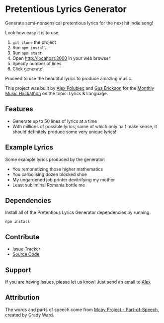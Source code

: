 # Pretentious Lyrics Generator

Generate semi-nonsensical pretentious lyrics for the next hit indie song!

Look how easy it is to use:

  1. `git clone` the project
  2. Run `npm install`
  3. Run `npm start`
  4. Open [http://locahost:3000](http://localhost:3000) in your web browser
  5. Specify number of lines
  6. Click generate!

Proceed to use the beautiful lyrics to produce amazing music.

This project was built by [Alex Polubiec](http://www.github.com/paloobi) and [Gus Erickson](http://www.github.com/gerickson808) for the [Monthly Music Hackathon](http://www.monthlymusichackathon.org) on the topic: Lyrics & Language.

## Features

- Generate up to 50 lines of lyrics at a time
- With millions of possible lyrics, some of which only half make sense, it should definitely produce some very unique lyrics!

## Example Lyrics

Some example lyrics produced by the generator:

  * You remonetizing those higher mathematics
  * You carbolising dozen blocked shoe
  * My ungardened job printer devitrifying my mother
  * Least subliminal Romania bottle me

## Dependencies

Install all of the Pretentious Lyrics Generator dependencies by running:

    npm install

## Contribute

- [Issue Tracker](http://www.github.com/paloobi/lyric-generator/issues)
- [Source Code](http://github.com/paloobi/lyric-generator)

## Support

If you are having issues, please let us know!
Just send an email to [Alex](mailto:alexandra.polubiec@gmail.com)

## Attribution

The words and parts of speech come from [Moby Project - Part-of-Speech](http://icon.shef.ac.uk/Moby/mpos.html), created by Grady Ward.


